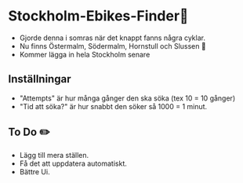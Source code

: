 # Stockholm-Ebikes-Finder🚴

- Gjorde denna i somras när det knappt fanns några cyklar.
- Nu finns Östermalm, Södermalm, Hornstull och Slussen 🎇
- Kommer lägga in hela Stockholm senare

## Inställningar
- "Attempts" är hur många gånger den ska söka (tex 10 = 10 gånger)
- "Tid att söka?" är hur snabbt den söker så 1000 = 1 minut.

## To Do ✏️
- Lägg till mera ställen.
- Få det att uppdatera automatiskt.
- Bättre Ui.


